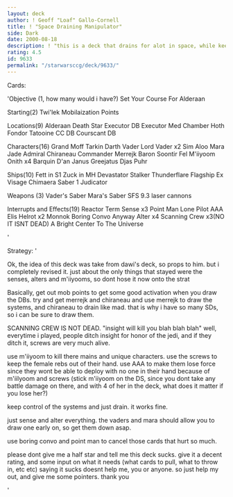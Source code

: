 ```yaml
---
layout: deck
author: ! Geoff "Loaf" Gallo-Cornell
title: ! "Space Draining Manipulator"
side: Dark
date: 2000-08-18
description: ! "this is a deck that drains for alot in space, while keeping them characters out of their hand."
rating: 4.5
id: 9633
permalink: "/starwarsccg/deck/9633/"
---
```

Cards: 

'Objective (1, how many would i have?)
Set Your Course For Alderaan

Starting(2)
Twi'lek
Mobilaization Points

Locations(9)
Alderaan
Death Star
Executor DB
Executor Med Chamber
Hoth
Fondor
Tatooine
CC DB
Courscant DB

Characters(16)
Grand Moff Tarkin
Darth Vader
Lord Vader x2
Sim Aloo
Mara Jade
Admiral Chiraneau
Commander Merrejk
Baron Soontir Fel
M'iiyoom Onith x4
Barquin D'an
Janus Greejatus
Djas Puhr

Ships(10)
Fett in S1
Zuck in MH
Devastator
Stalker
Thunderflare
Flagship Ex
Visage
Chimaera
Saber 1
Judicator

Weapons (3)
Vader's Saber
Mara's Saber
SFS 9.3 laser cannons


Interrupts and Effects(19)
Reactor Term
Sense x3
Point Man
Lone Pilot
AAA
Elis Helrot x2
Monnok
Boring Convo Anyway
Alter x4
Scanning Crew x3(NO IT ISNT DEAD)
A Bright Center To The Universe







'

Strategy: '

Ok, the idea of this deck was take from dawi's deck, so props to him. but i completely revised it. just about the only things that stayed were the senses, alters and m'iiyooms, so dont hose it now onto the strat

Basically, get out mob points to get some good activation when you draw the DBs. try and get merrejk and chiraneau and use merrejk to draw the systems, and chiraneau to drain like mad. that is why i have so many SDs, so i can be sure to draw them.

SCANNING CREW IS NOT DEAD. "insight will kill you blah blah blah" well, everytime i played, people ditch insight for honor of the jedi, and if they ditch it, screws are very much alive.

use m'iiyoom to kill there mains and unique characters. use the screws to keep the female rebs out of their hand. use AAA to make them lose force since they wont be able to deploy with no one in their hand because of m'iilyoom and screws (stick m'iiyoom on the DS, since you dont take any battle damage on there, and with 4 of her in the deck, what does it matter if you lose her?)

keep control of the systems and just drain. it works fine.

just sense and alter everything. the vaders and mara should allow you to draw one early on, so get them down asap.

use boring convo and point man to cancel those cards that hurt so much.

please dont give me a half star and tell me this deck sucks. give it a decent rating, and some input on what it needs (what cards to pull, what to throw in, etc etc) saying it sucks doesnt help me, you or anyone. so just help my out, and give me some pointers. thank you



'
